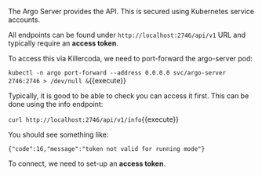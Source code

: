 The Argo Server provides the API. This is secured using Kubernetes service accounts.

All endpoints can be found under `http://localhost:2746/api/v1` URL and typically require an **access token**.

To access this via Killercoda, we need to port-forward the argo-server pod:

`kubectl -n argo port-forward --address 0.0.0.0 svc/argo-server 2746:2746 > /dev/null &`{{execute}}

Typically, it is good to be able to check you can access it first. This can be done using the info endpoint:

`curl http://localhost:2746/api/v1/info`{{execute}}

You should see something like:

```
{"code":16,"message":"token not valid for running mode"}
```

To connect, we need to set-up an **access token**.
